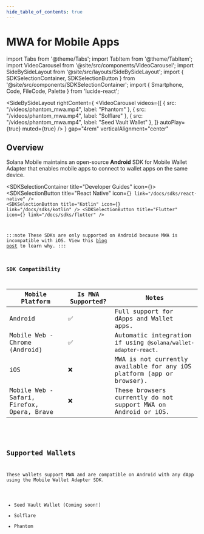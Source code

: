 ```yaml
---
hide_table_of_contents: true
---
```


# MWA for Mobile Apps

import Tabs from '@theme/Tabs';
import TabItem from '@theme/TabItem';
import VideoCarousel from '@site/src/components/VideoCarousel';
import SideBySideLayout from '@site/src/layouts/SideBySideLayout';
import { SDKSelectionContainer, SDKSelectionButton } from '@site/src/components/SDKSelectionContainer';
import { Smartphone, Code, FileCode, Palette } from 'lucide-react';

<SideBySideLayout
  rightContent={
    <VideoCarousel 
      videos={[
        {
          src: "/videos/phantom_mwa.mp4",
          label: "Phantom"
        },
        {
          src: "/videos/phantom_mwa.mp4",
          label: "Solflare"
        },
        {
          src: "/videos/phantom_mwa.mp4",
          label: "Seed Vault Wallet"
        },
      ]}
      autoPlay={true}
      muted={true}
    />
  }
  gap="4rem"
  verticalAlignment="center"
>

## Overview

Solana Mobile maintains an open-source **Android** SDK for Mobile Wallet Adapter that enables mobile apps to connect to wallet apps on the same device.

  <SDKSelectionContainer title="Developer Guides" icon={<Smartphone size={16} />}>
    <SDKSelectionButton 
      title="React Native" 
      icon={<Code size={20} />}
      link="/docs/sdks/react-native" 
    />
    <SDKSelectionButton 
      title="Kotlin" 
      icon={<FileCode size={20} />}
      link="/docs/sdks/kotlin" 
    />
    <SDKSelectionButton 
      title="Flutter" 
      icon={<Palette size={20} />}
      link="/docs/sdks/flutter" 
    />
  </SDKSelectionContainer>


:::note
These SDKs are only supported on Android because MWA is incompatible with iOS. View this [blog post](/blog/ios-wallet-signing) to learn why.
:::

### SDK Compatibility

| Mobile Platform                            | Is MWA Supported? | Notes                                                                 |
| ------------------------------------------ | ----------------- | --------------------------------------------------------------------- |
| Android                                    | ✅                | Full support for dApps and Wallet apps.                               |
| Mobile Web - Chrome (Android)              | ✅                | Automatic integration if using `@solana/wallet-adapter-react`.        |
| iOS                                        | ❌                | MWA is not currently available for any iOS platform (app or browser). |
| Mobile Web - Safari, Firefox, Opera, Brave | ❌                | These browsers currently do not support MWA on Android or iOS.      |


</SideBySideLayout>

## Supported Wallets

These wallets support MWA and are compatible on Android with any dApp using the Mobile Wallet Adapter SDK.

- Seed Vault Wallet (Coming soon!)
- Solflare
- Phantom